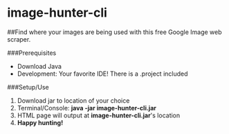 # image-hunter-cli

##Find where your images are being used with this free Google Image web scraper.

###Prerequisites
*  Download Java
*  Development:  Your favorite IDE!  There is a .project included

###Setup/Use
1.  Download jar to location of your choice
2.  Terminal/Console:  **java -jar image-hunter-cli.jar**
3.  HTML page will output at **image-hunter-cli.jar**'s location
4.  **Happy hunting!**

